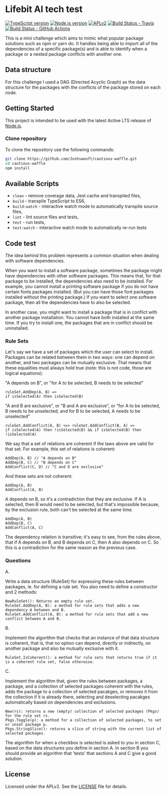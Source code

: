 # Lifebit AI tech test

[![TypeScript version][ts-badge]][typescript-4-2]
[![Node.js version][nodejs-badge]][nodejs]
[![APLv2][license-badge]][license]
[![Build Status - Travis][travis-badge]][travis-ci]
[![Build Status - GitHub Actions][gha-badge]][gha-ci]

This is a mini challenge which aims to mimic what popular package solutions such as npm or yarn do. It handles being able to import all of the dependencies of a specific package(s) and is able to identify when a package or a nested package conflicts with another one.

## Data structure

For this challenge I used a DAG (Directed Acyclic Graph) as the data structure for the packages with the conflicts of the package stored on each node. 

## Getting Started

This project is intended to be used with the latest Active LTS release of [Node.js][nodejs].
### Clone repository

To clone the repository use the following commands:

```sh
git clone https://github.com/Joshswooft/cautious-waffle.git
cd cautious-waffle
npm install
```

## Available Scripts

- `clean` - remove coverage data, Jest cache and transpiled files,
- `build` - transpile TypeScript to ES6,
- `build:watch` - interactive watch mode to automatically transpile source files,
- `lint` - lint source files and tests,
- `test` - run tests,
- `test:watch` - interactive watch mode to automatically re-run tests

## Code test


The idea behind this problem represents a common situation when dealing with software dependencies.

When you want to install a software package, sometimes the package might have dependencies with other software packages. This means that, for that package to be installed, the dependencies also need to be installed. For example, you cannot install a printing software package if you do not have certain fonts packages installed. (But you can have those font packages installed without the printing package.) If you want to select one software package, then all the dependencies have to also be selected.

In another case, you might want to install a package that is in conflict with another package installation. You cannot have both installed at the same time. If you try to install one, the packages that are in conflict should be uninstalled.

### Rule Sets
Let's say we have a set of packages which the user can select to install. Packages can be related between them in two ways: one can depend on another, and two packages can be mutually exclusive. That means that these equalities must always hold true (note: this is not code, those are logical equations):

"A depends on B", or "for A to be selected, B needs to be selected"
```
ruleSet.AddDep(A, B) =>
if isSelected(A) then isSelected(B)
```
"A and B are exclusive", or "B and A are exclusive", or "for A to be selected, B needs to be unselected; and for B to be selected, A needs to be unselected"
```
ruleSet.AddConflict(A, B) <=> ruleSet.AddConflict(B, A) =>
if isSelected(A) then !isSelected(B) && if isSelected(B) then !isSelected(A)
```
We say that a set of relations are coherent if the laws above are valid for that set. For example, this set of relations is coherent:
```
AddDep(A, B) // "A depends on B"
AddDep(B, C) // "B depends on C"
AddConflict(C, D) // "C and D are exclusive"
```
And these sets are not coherent:
```
AddDep(A, B)
AddConflict(A, B)
```
A depends on B, so it's a contradiction that they are exclusive. If A is selected, then B would need to be selected, but that's impossible because, by the exclusion rule, both can't be selected at the same time.
```
AddDep(A, B)
AddDep(B, C)
AddConflict(A, C)
```
The dependency relation is transitive; it's easy to see, from the rules above, that if A depends on B, and B depends on C, then A also depends on C. So this is a contradiction for the same reason as the previous case.

### Questions
A.

Write a data structure (RuleSet) for expressing these rules between packages, ie. for defining a rule set. You also need to define a constructor and 2 methods:
```
NewRuleSet(): Returns an empty rule set.
RuleSet.AddDep(A, B): a method for rule sets that adds a new dependency A between and B.
RuleSet.AddConflict(A, B): a method for rule sets that add a new conflict between A and B.
```
B.

Implement the algorithm that checks that an instance of that data structure is coherent, that is, that no option can depend, directly or indirectly, on another package and also be mutually exclusive with it.

```
RuleSet.IsCoherent(): a method for rule sets that returns true if it is a coherent rule set, false otherwise.
```

C.

Implement the algorithm that, given the rules between packages, a package, and a collection of selected packages coherent with the rules, adds the package to a collection of selected pacakges, or removes it from the collection if it is already there, selecting and deselecting pacakges automatically based on dependencies and exclusions.

```
New(rs): returns a new (empty) collection of selected packages (Pkgs) for the rule set rs.
Pkgs.Toggle(p): a method for a collection of selected packages, to set or unset package p.
Pkgs.StringSlice(): returns a slice of string with the current list of selected packages.
```

The algorithm for when a checkbox is selected is asked to you in section C, based on the data structures you define in section A. In section B you should provide an algorithm that 'tests' that sections A and C give a good solution.

## License

Licensed under the APLv2. See the [LICENSE](https://github.com/jsynowiec/node-typescript-boilerplate/blob/main/LICENSE) file for details.

[ts-badge]: https://img.shields.io/badge/TypeScript-4.2-blue.svg
[nodejs-badge]: https://img.shields.io/badge/Node.js->=%2014.16-blue.svg
[nodejs]: https://nodejs.org/dist/latest-v14.x/docs/api/
[travis-badge]: https://travis-ci.org/jsynowiec/node-typescript-boilerplate.svg?branch=main
[travis-ci]: https://travis-ci.org/jsynowiec/node-typescript-boilerplate
[gha-badge]: https://github.com/jsynowiec/node-typescript-boilerplate/actions/workflows/nodejs.yml/badge.svg
[gha-ci]: https://github.com/jsynowiec/node-typescript-boilerplate/actions/workflows/nodejs.yml
[typescript]: https://www.typescriptlang.org/
[typescript-4-2]: https://www.typescriptlang.org/docs/handbook/release-notes/typescript-4-2.html
[license-badge]: https://img.shields.io/badge/license-APLv2-blue.svg
[license]: https://github.com/jsynowiec/node-typescript-boilerplate/blob/main/LICENSE
[sponsor-badge]: https://img.shields.io/badge/♥-Sponsor-fc0fb5.svg
[jest]: https://facebook.github.io/jest/
[eslint]: https://github.com/eslint/eslint
[prettier]: https://prettier.io
[gh-actions]: https://github.com/features/actions
[travis]: https://travis-ci.org

